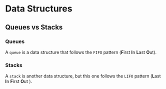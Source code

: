 # Data Structures

## Queues vs Stacks
### Queues
A `queue` is a data structure that follows the `FIFO` pattern (<b>F</b>irst <b>I</b>n <b>L</b>ast <b>O</b>ut).

### Stacks
A `stack` is another data structure, but this one follows the `LIFO` pattern (<b>L</b>ast <b>I</b>n <b>F</b>irst <b>O</b>ut ).